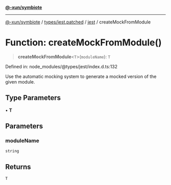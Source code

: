 [**@-xun/symbiote**](../../../../../README.md)

***

[@-xun/symbiote](../../../../../README.md) / [types/jest.patched](../../../README.md) / [jest](../README.md) / createMockFromModule

# Function: createMockFromModule()

> **createMockFromModule**\<`T`\>(`moduleName`): `T`

Defined in: node\_modules/@types/jest/index.d.ts:132

Use the automatic mocking system to generate a mocked version of the given module.

## Type Parameters

• **T**

## Parameters

### moduleName

`string`

## Returns

`T`

